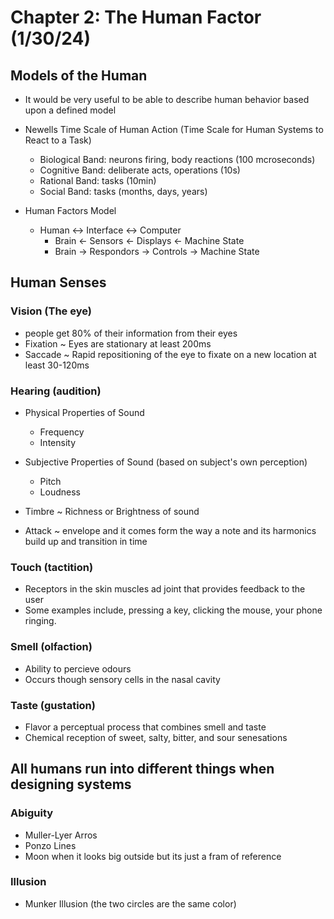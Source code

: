 # Chapter 2: The Human Factor (1/30/24)

## Models of the Human

- It would be very useful to be able to describe human behavior based upon a defined model

- Newells Time Scale of Human Action (Time Scale for Human Systems to React to a Task)
    - Biological Band: neurons firing, body reactions (100 mcroseconds)
    - Cognitive Band: deliberate acts, operations (10s)
    - Rational Band: tasks (10min)
    - Social Band: tasks (months, days, years)
- Human Factors Model
  - Human <-> Interface <-> Computer
    - Brain <- Sensors <- Displays <- Machine State
    - Brain -> Respondors -> Controls -> Machine State

## Human Senses

### Vision (The eye)

- people get 80% of their information from their eyes
- Fixation ~ Eyes are stationary at least 200ms
- Saccade ~ Rapid repositioning of the eye to fixate on a new location at least 30-120ms

### Hearing (audition)

- Physical Properties of Sound
  - Frequency
  - Intensity
- Subjective Properties of Sound (based on subject's own perception)
  - Pitch
  - Loudness

- Timbre ~ Richness or Brightness of sound
- Attack ~ envelope and it comes form the way a note and its harmonics build up and transition in time

### Touch (tactition)

- Receptors in the skin muscles ad joint that provides feedback to the user
- Some examples include, pressing a key, clicking the mouse, your phone ringing. 

### Smell (olfaction)

- Ability to percieve odours
- Occurs though sensory cells in the nasal cavity

### Taste (gustation)

- Flavor a perceptual process that combines smell and taste
- Chemical reception of sweet, salty, bitter, and sour senesations

## All humans run into different things when designing systems

### Abiguity

- Muller-Lyer Arros
- Ponzo Lines
- Moon when it looks big outside but its just a fram of reference

### Illusion

- Munker Illusion (the two circles are the same color)




